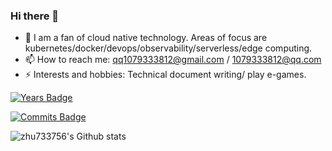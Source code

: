 ### Hi there 👋

- 🌱 I am a fan of cloud native technology. Areas of focus are kubernetes/docker/devops/observability/serverless/edge computing.
- 📫 How to reach me:  qq1079333812@gmail.com / 1079333812@qq.com
- ⚡ Interests and hobbies:  Technical document writing/ play e-games.

[![Years Badge](https://badges.pufler.dev/years/zhu733756)](https://badges.pufler.dev)

[![Commits Badge](https://badges.pufler.dev/commits/monthly/zhu733756)](https://badges.pufler.dev)

![zhu733756's Github stats](https://github-readme-stats.vercel.app/api?username=zhu733756&show_icons=true&theme=buefy&hide=stars&count_private=true)
